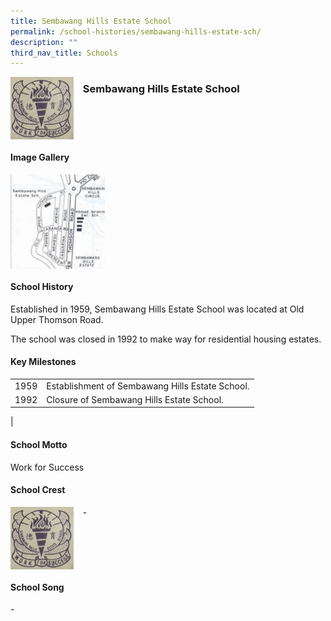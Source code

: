 ```yaml
---
title: Sembawang Hills Estate School
permalink: /school-histories/sembawang-hills-estate-sch/
description: ""
third_nav_title: Schools
---
```

<img src="/images/sembawanghillsestatesch1.jpg" style="width:20%;margin-right:15px;" align = "left">

### **Sembawang Hills Estate School**

<br clear="left">

#### **Image Gallery**

<p><a href="https://staging.d1yxymztqoj7qn.amplifyapp.com/images/sembawanghillsestatesch2.jpg">  
<img src="/images/sembawanghillsestatesch2.jpg" style="width:30%;margin-right:15px;" align = "left">
</a></p>

<br clear="left">

#### **School History**
Established in 1959, Sembawang Hills Estate School was located at Old Upper Thomson Road.  
  
The school was closed in 1992 to make way for residential housing estates.

#### **Key Milestones**

|  |  |
|:---:|---|
| 1959 | Establishment of Sembawang Hills Estate School. |
| 1992 | Closure of Sembawang Hills Estate School. |
|

#### **School Motto**
Work for Success

#### **School Crest**
<img src="/images/sembawanghillsestatesch1.jpg" style="width:20%;margin-right:15px;" align = "left">

\-

<br clear="left">

#### **School Song**
\-